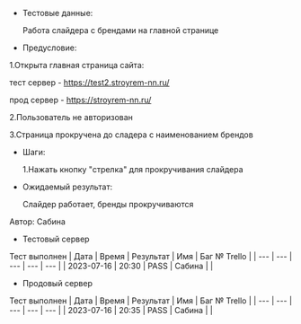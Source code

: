 * Тестовые данные:

	Работа слайдера с брендами на главной странице
 
* Предусловие:

 1.Открыта главная страница сайта:
 
 тест сервер - https://test2.stroyrem-nn.ru/
 
 прод сервер - https://stroyrem-nn.ru/
 
 2.Пользователь не авторизован
 
 3.Страница прокручена до сладера с наименованием брендов
 
* Шаги:

  1.Нажать кнопку "стрелка" для прокручивания слайдера

* Ожидаемый результат:

   Слайдер работает, бренды прокручиваются


Автор: Сабина

* Тестовый сервер 

Тест выполнен
| Дата | Время | Результат | Имя | Баг № Trello |
| --- | --- | --- | --- | --- |
| 2023-07-16 | 20:30 | PASS | Сабина |   | 

* Продовый сервер

Тест выполнен
| Дата | Время | Результат | Имя | Баг № Trello |
| --- | --- | --- | --- | --- |
| 2023-07-16 | 20:35 | PASS | Сабина |   | 
